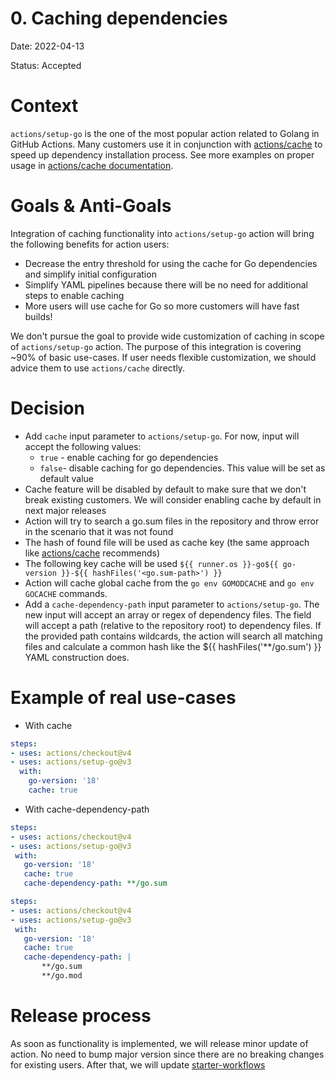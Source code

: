 # 0. Caching dependencies
Date: 2022-04-13

Status: Accepted

# Context
`actions/setup-go` is the one of the most popular action related to Golang in GitHub Actions. Many customers use it in conjunction with [actions/cache](https://github.com/actions/cache) to speed up dependency installation process.
See more examples on proper usage in [actions/cache documentation](https://github.com/actions/cache/blob/main/examples.md#go---modules).

# Goals & Anti-Goals
Integration of caching functionality into `actions/setup-go` action will bring the following benefits for action users:
- Decrease the entry threshold for using the cache for Go dependencies and simplify initial configuration
- Simplify YAML pipelines because there will be no need for additional steps to enable caching
- More users will use cache for Go so more customers will have fast builds!

We don't pursue the goal to provide wide customization of caching in scope of `actions/setup-go` action. The purpose of this integration is covering ~90% of basic use-cases. If user needs flexible customization, we should advice them to use `actions/cache` directly.

# Decision
- Add `cache` input parameter to `actions/setup-go`. For now, input will accept the following values:
  - `true` - enable caching for go dependencies
  - `false`- disable caching for go dependencies. This value will be set as default value
- Cache feature will be disabled by default to make sure that we don't break existing customers. We will consider enabling cache by default in next major releases
- Action will try to search a go.sum files in the repository and throw error in the scenario that it was not found
- The hash of found file will be used as cache key (the same approach like [actions/cache](https://github.com/actions/cache/blob/main/examples.md#go---modules) recommends)
- The following key cache will be used `${{ runner.os }}-go${{ go-version }}-${{ hashFiles('<go.sum-path>') }}`
- Action will cache global cache from the `go env GOMODCACHE` and `go env GOCACHE` commands.
- Add a `cache-dependency-path` input parameter to `actions/setup-go`. The new input will accept an array or regex of dependency files. The field will accept a path (relative to the repository root) to dependency files. If the provided path contains wildcards, the action will search all matching files and calculate a common hash like the ${{ hashFiles('**/go.sum') }} YAML construction does.

# Example of real use-cases

 - With cache

```yml
steps:
- uses: actions/checkout@v4
- uses: actions/setup-go@v3
  with:
    go-version: '18'
    cache: true
```

 - With cache-dependency-path

 ```yml
steps:
- uses: actions/checkout@v4
- uses: actions/setup-go@v3
  with:
    go-version: '18'
    cache: true
    cache-dependency-path: **/go.sum
```

 ```yml
steps:
- uses: actions/checkout@v4
- uses: actions/setup-go@v3
  with:
    go-version: '18'
    cache: true
    cache-dependency-path: |
        **/go.sum
        **/go.mod
```

# Release process

As soon as functionality is implemented, we will release minor update of action. No need to bump major version since there are no breaking changes for existing users.
After that, we will update [starter-workflows](https://github.com/actions/starter-workflows/blob/main/ci/go.yml)
